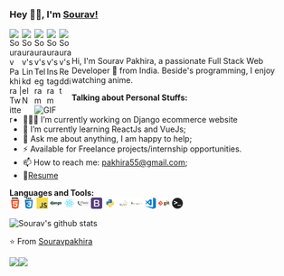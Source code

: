 ### Hey 👋🏽, I'm [Sourav!](https://souravpakhira.me) 
<a href="https://twitter.com/hawkeye0_0">
  <img align="left" alt="Sourav Pakhira | Twitter" width="22px" src="https://cdn.jsdelivr.net/npm/simple-icons@v3/icons/twitter.svg" />
</a>
<a href="https://www.linkedin.com/in/sourav-pakhira-6a324114b/">
  <img align="left" alt="Sourav's LinkdeIN" width="22px" src="https://cdn.jsdelivr.net/npm/simple-icons@v3/icons/linkedin.svg" />
</a>
<a href="https://t.me/hawkeye0_0">
  <img align="left" alt="Sourav's Telegram" width="22px" src="https://cdn.jsdelivr.net/npm/simple-icons@v3/icons/telegram.svg" />
</a>
<a href="https://www.instagram.com/souravpakhira/">
  <img align="left" alt="Sourav's Instagram" width="22px" src="https://cdn.jsdelivr.net/npm/simple-icons@v3/icons/instagram.svg" />
</a>
<a href="https://www.reddit.com/user/pakhira55">
  <img align="left" alt="Sourav's Reddit" width="22px" src="https://cdn.jsdelivr.net/npm/simple-icons@v3/icons/reddit.svg" />
</a>

<br />
<br />

Hi, I'm Sourav Pakhira, a passionate Full Stack Web Developer 🚀 from India. Beside's programming, I enjoy watching anime.

  <img align="right" alt="GIF" width="460px" src="https://raw.githubusercontent.com/punitkmryh/punitkmryh/master/Developer.gif" />
  
**Talking about Personal Stuffs:**

<!-- - 👨🏽‍💻 I’m currently working on [](https://github.com/abhisheknaiidu/A-POP); -->
- 👨🏽‍💻 I’m currently working on Django ecommerce website
- 🌱 I’m currently learning ReactJs and VueJs; 
- 💬 Ask me about anything, I am happy to help;
- ⚡  Available for Freelance projects/internship opportunities.
- 📫 How to reach me: pakhira55@gmail.com;
- 📝[Resume](https://drive.google.com/file/d/17nfnzKnid6wf06X5HZ38HZPSiY7lA77c/view)

**Languages and Tools:**  
<code><img height="20" src="https://raw.githubusercontent.com/github/explore/80688e429a7d4ef2fca1e82350fe8e3517d3494d/topics/html/html.png"></code>
<code><img height="20" src="https://raw.githubusercontent.com/github/explore/80688e429a7d4ef2fca1e82350fe8e3517d3494d/topics/css/css.png"></code>
<code><img height="20" src="https://raw.githubusercontent.com/github/explore/80688e429a7d4ef2fca1e82350fe8e3517d3494d/topics/javascript/javascript.png"></code>
<code><img height="20" src="https://raw.githubusercontent.com/github/explore/80688e429a7d4ef2fca1e82350fe8e3517d3494d/topics/django/django.png"></code>
<code><img height="20" src="https://raw.githubusercontent.com/github/explore/80688e429a7d4ef2fca1e82350fe8e3517d3494d/topics/react/react.png"></code>
<code><img height="20" src="https://raw.githubusercontent.com/github/explore/5c058a388828bb5fde0bcafd4bc867b5bb3f26f3/topics/flask/flask.png"></code>
<code><img height="20" src="https://raw.githubusercontent.com/github/explore/80688e429a7d4ef2fca1e82350fe8e3517d3494d/topics/bootstrap/bootstrap.png"></code>
<code><img height="20" src="https://raw.githubusercontent.com/github/explore/80688e429a7d4ef2fca1e82350fe8e3517d3494d/topics/python/python.png"></code>
<code><img height="20" src="https://raw.githubusercontent.com/github/explore/80688e429a7d4ef2fca1e82350fe8e3517d3494d/topics/mysql/mysql.png"></code>
<code><img height="20" src="https://raw.githubusercontent.com/github/explore/80688e429a7d4ef2fca1e82350fe8e3517d3494d/topics/mongodb/mongodb.png"></code>
<code><img height="20" src="https://raw.githubusercontent.com/github/explore/80688e429a7d4ef2fca1e82350fe8e3517d3494d/topics/visual-studio-code/visual-studio-code.png"></code>
<code><img height="20" src="https://raw.githubusercontent.com/github/explore/80688e429a7d4ef2fca1e82350fe8e3517d3494d/topics/git/git.png"></code>
<code><img height="20" src="https://raw.githubusercontent.com/github/explore/80688e429a7d4ef2fca1e82350fe8e3517d3494d/topics/terminal/terminal.png"></code>



![Sourav's github stats](https://github-readme-stats.vercel.app/api?username=Souravpakhira&show_icons=true&hide_border=true)

⭐️ From [Souravpakhira](https://github.com/Souravpakhira)


<a href="https://github.com/Souravpakhira/PersonalBlog">
  <img align="left" src="https://github-readme-stats.vercel.app/api/pin/?username=Souravpakhira&repo=PersonalBlog" />
</a>

<a href="https://github.com/Souravpakhira/Youtube-clone">
  <img align="left" src="https://github-readme-stats.vercel.app/api/pin/?username=Souravpakhira&repo=Youtube-clone" />
</a>



